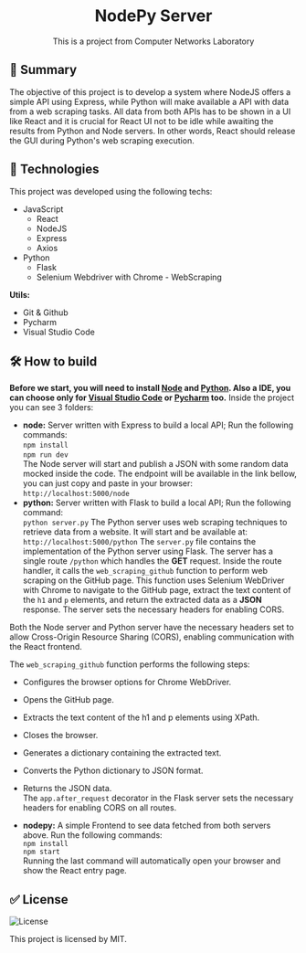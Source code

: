 
<h1 align="center"> NodePy Server</h1>

<p align="center">
This is a project from Computer Networks Laboratory<br/>
</p>

## 📜 Summary
The objective of this project is to develop a system where NodeJS offers a simple API using Express, while Python will make available a API with data from a web scraping tasks. All data from both APIs has to be shown in a UI like React and it is crucial for React UI not to be idle while awaiting the results from Python and Node servers. In other words, React should release the GUI during Python's web scraping execution.

## 🚀 Technologies

This project was developed using the following techs:
 - JavaScript 
	 - React
	 - NodeJS
	 - Express
	 - Axios
 - Python 
	 - Flask
	 - Selenium Webdriver with Chrome - WebScraping
	 
****Utils:****
- Git & Github
- Pycharm
- Visual Studio Code

## 🛠️ How to build
**Before we start, you will need to install [Node](https://nodejs.org/en) and [Python](https://www.python.org). Also a IDE, you can choose only for [Visual Studio Code](https://code.visualstudio.com) or [Pycharm](https://www.jetbrains.com/pt-br/pycharm/) too.**
Inside the project you can see 3 folders:
 - **node:** Server written with Express to build a local API;
	 Run the following commands: <br> 
	``npm install`` <br>
	``npm run dev`` <br>
	The Node server will start and publish a JSON with some random data mocked inside the code. The endpoint will be available in the link bellow, you can just copy and paste in your browser: <br>
	``http://localhost:5000/node``
 - **python:** Server written with Flask to build a local API;
	 Run the following command: <br>
	``python server.py``
	The Python server uses web scraping techniques to retrieve data from a website. It will start and be available at: <br>
	``http://localhost:5000/python`` 
	The `server.py` file contains the implementation of the Python server using Flask. The server has a single route `/python` which handles the **GET** request. Inside the route handler, it calls the `web_scraping_github` function to perform web scraping on the GitHub page. This function uses Selenium WebDriver with Chrome to navigate to the GitHub page, extract the text content of the `h1` and `p` elements, and return the extracted data as a **JSON** response. The server sets the necessary headers for enabling CORS. <br> 

Both the Node server and Python server have the necessary headers set to allow Cross-Origin Resource Sharing (CORS), enabling communication with the React frontend. <br>

The `web_scraping_github` function performs the following steps:

- Configures the browser options for Chrome WebDriver.
- Opens the GitHub page.
- Extracts the text content of the h1 and p elements using XPath.
- Closes the browser.
- Generates a dictionary containing the extracted text.
- Converts the Python dictionary to JSON format.
- Returns the JSON data. <br>
The `app.after_request` decorator in the Flask server sets the necessary headers for enabling CORS on all routes.
	
 - **nodepy:** A simple Frontend to see data fetched from both servers above.
	 Run the following commands: <br>
     ``npm install`` <br>
	 ``npm start`` <br>
	 Running the last command will automatically open your browser and show the React entry page.


## ✅ License

<p>
  <img alt="License" src="https://img.shields.io/static/v1?label=license&message=MIT&color=49AA26&labelColor=000000">
</p>

This project is licensed by MIT.

